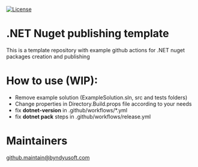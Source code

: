 [![License](https://img.shields.io/badge/License-Apache--2.0-blue.svg)](https://opensource.org/licenses/Apache-2.0)

# .NET Nuget publishing template
This is a template repository with example github actions for .NET nuget packages creation and publishing

# How to use (WIP): 
 - Remove example solution (ExampleSolution.sln, src and tests folders)
 - Change properties in Directory.Build.props file according to your needs
 - fix **dotnet-version** in .github/workflows/\*.yml
 - fix **dotnet pack** steps in .github/workflows/release.yml

# Maintainers
[github.maintain@byndyusoft.com](mailto:github.maintain@byndyusoft.com)
